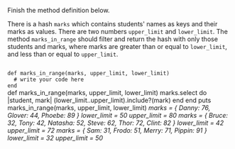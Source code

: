 Finish the method definition below.

There is a hash `marks` which contains students' names as keys and their marks as values.
There are two numbers `upper_limit` and `lower_limit`.
The method `marks_in_range` should filter and return the hash with only those students and marks, where marks are greater than or equal to `lower_limit`, and less than or equal to `upper_limit`.


<codeblock language="ruby" type="exercise" testMode="multipleInput">
<code>
def marks_in_range(marks, upper_limit, lower_limit)
  # write your code here
end
</code>

<solution>
def marks_in_range(marks, upper_limit, lower_limit)
  marks.select do |student, mark|
    (lower_limit..upper_limit).include?(mark)
  end
end
</solution>

<testcases>
<caller>
puts marks_in_range(marks, upper_limit, lower_limit)
</caller>
<testcase>
<i>
marks = {
  Danny: 76,
  Glover: 44,
  Phoebe: 89
}
lower_limit = 50
upper_limit = 80
</i>
</testcase>
<testcase>
<i>
marks = {
  Bruce: 32,
  Tony: 42,
  Natasha: 52,
  Steve: 62,
  Thor: 72,
  Clint: 82
}
lower_limit = 42
upper_limit = 72
</i>
</testcase>
<testcase>
<i>
marks = {
  Sam: 31,
  Frodo: 51,
  Merry: 71,
  Pippin: 91
}
lower_limit = 32
upper_limit = 50
</i>
</testcase>
</testcases>
</codeblock>